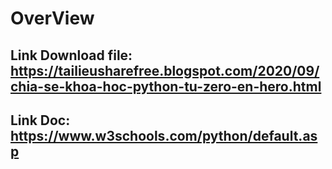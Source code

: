 # OverView
## Link Download file:  https://tailieusharefree.blogspot.com/2020/09/chia-se-khoa-hoc-python-tu-zero-en-hero.html
## Link Doc:  https://www.w3schools.com/python/default.asp
